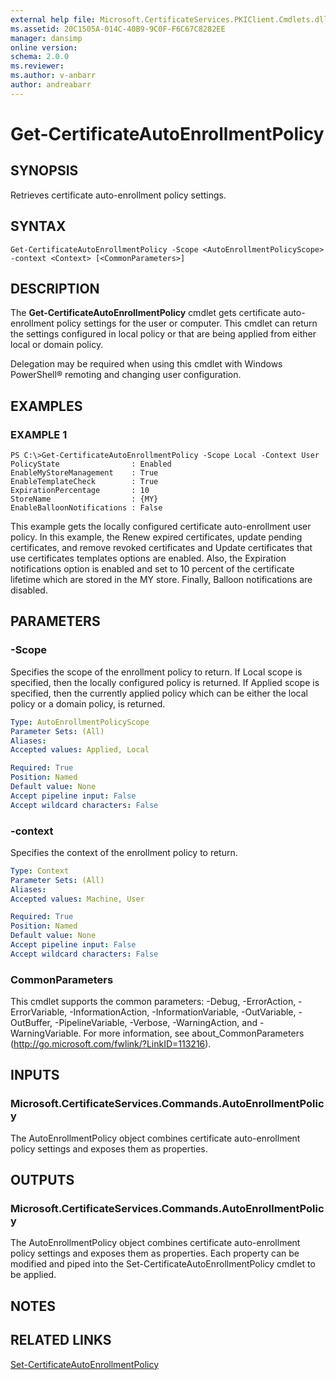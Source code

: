 ```yaml
---
external help file: Microsoft.CertificateServices.PKIClient.Cmdlets.dll-Help.xml
ms.assetid: 20C1505A-014C-40B9-9C0F-F6C67C8282EE
manager: dansimp
online version: 
schema: 2.0.0
ms.reviewer:
ms.author: v-anbarr
author: andreabarr
---
```


# Get-CertificateAutoEnrollmentPolicy

## SYNOPSIS
Retrieves certificate auto-enrollment policy settings.

## SYNTAX

```
Get-CertificateAutoEnrollmentPolicy -Scope <AutoEnrollmentPolicyScope> -context <Context> [<CommonParameters>]
```

## DESCRIPTION
The **Get-CertificateAutoEnrollmentPolicy** cmdlet gets certificate auto-enrollment policy settings for the user or computer.
This cmdlet can return the settings configured in local policy or that are being applied from either local or domain policy.

Delegation may be required when using this cmdlet with Windows PowerShell® remoting and changing user configuration.

## EXAMPLES

### EXAMPLE 1
```
PS C:\>Get-CertificateAutoEnrollmentPolicy -Scope Local -Context User
PolicyState                : Enabled 
EnableMyStoreManagement    : True 
EnableTemplateCheck        : True 
ExpirationPercentage       : 10 
StoreName                  : {MY} 
EnableBalloonNotifications : False
```

This example gets the locally configured certificate auto-enrollment user policy.
In this example, the Renew expired certificates, update pending certificates, and remove revoked certificates and Update certificates that use certificates templates options are enabled.
Also, the Expiration notifications option is enabled and set to 10 percent of the certificate lifetime which are stored in the MY store.
Finally, Balloon notifications are disabled.

## PARAMETERS

### -Scope
Specifies the scope of the enrollment policy to return.
If Local scope is specified, then the locally configured policy is returned.
If Applied scope is specified, then the currently applied policy which can be either the local policy or a domain policy, is returned.

```yaml
Type: AutoEnrollmentPolicyScope
Parameter Sets: (All)
Aliases: 
Accepted values: Applied, Local

Required: True
Position: Named
Default value: None
Accept pipeline input: False
Accept wildcard characters: False
```

### -context
Specifies the context of the enrollment policy to return.

```yaml
Type: Context
Parameter Sets: (All)
Aliases: 
Accepted values: Machine, User

Required: True
Position: Named
Default value: None
Accept pipeline input: False
Accept wildcard characters: False
```

### CommonParameters
This cmdlet supports the common parameters: -Debug, -ErrorAction, -ErrorVariable, -InformationAction, -InformationVariable, -OutVariable, -OutBuffer, -PipelineVariable, -Verbose, -WarningAction, and -WarningVariable. For more information, see about_CommonParameters (http://go.microsoft.com/fwlink/?LinkID=113216).

## INPUTS

### Microsoft.CertificateServices.Commands.AutoEnrollmentPolicy
The AutoEnrollmentPolicy object combines certificate auto-enrollment policy settings and exposes them as properties.

## OUTPUTS

### Microsoft.CertificateServices.Commands.AutoEnrollmentPolicy
The AutoEnrollmentPolicy object combines certificate auto-enrollment policy settings and exposes them as properties.
Each property can be modified and piped into the Set-CertificateAutoEnrollmentPolicy cmdlet to be applied.

## NOTES

## RELATED LINKS

[Set-CertificateAutoEnrollmentPolicy](./Set-CertificateAutoEnrollmentPolicy.md)

